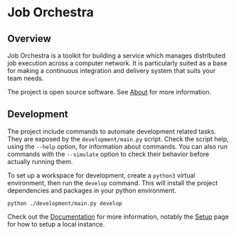 # Job Orchestra


## Overview

Job Orchestra is a toolkit for building a service which manages distributed job execution across a computer network. It is particularly suited as a base for making a continuous integration and delivery system that suits your team needs.

The project is open source software. See [About](about.md) for more information.


## Development

The project include commands to automate development related tasks. They are exposed by the `development/main.py` script. Check the script help, using the `--help` option, for information about commands. You can also run commands with the `--simulate` option to check their behavior before actually running them.

To set up a workspace for development, create a `python3` virtual environment, then run the `develop` command. This will install the project dependencies and packages in your python environment.

```
python ./development/main.py develop
```

Check out the [Documentation](documentation) for more information, notably the [Setup](documentation/setup.md) page for how to setup a local instance.
